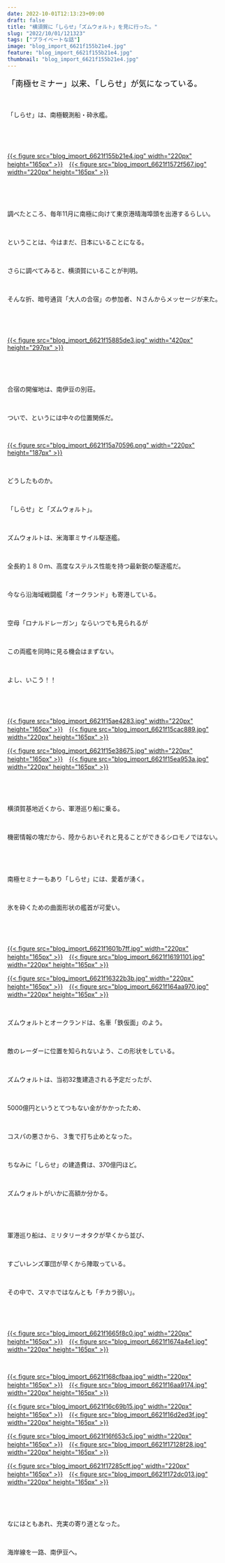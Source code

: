 ```yaml
---
date: 2022-10-01T12:13:23+09:00
draft: false
title: "横須賀に「しらせ」「ズムウォルト」を見に行った。"
slug: "2022/10/01/121323"
tags: ["プライベートな話"]
image: "blog_import_6621f155b21e4.jpg"
feature: "blog_import_6621f155b21e4.jpg"
thumbnail: "blog_import_6621f155b21e4.jpg"
---
```

<p class="p1" style="font-stretch: normal; font-size: 18.2px; line-height: normal; caret-color: rgb(0, 0, 0); color: rgb(0, 0, 0); -webkit-text-size-adjust: auto;"><span class="s1" style="font-size: 18.24px;">「南極セミナー」以来、「しらせ」が気になっている。</span></p><p> </p><p>「しらせ」は、南極観測船・砕氷艦。</p><p> </p><p> </p><p><a href="blog_import_6621f155b21e4.jpg">{{< figure src="blog_import_6621f155b21e4.jpg" width="220px" height="165px" >}}</a>　<a href="blog_import_6621f1572f567.jpg">{{< figure src="blog_import_6621f1572f567.jpg" width="220px" height="165px" >}}</a></p><p> </p><p> </p><p>調べたところ、毎年11月に南極に向けて東京港晴海埠頭を出港するらしい。</p><p> </p><p>ということは、今はまだ、日本にいることになる。</p><p> </p><p>さらに調べてみると、横須賀にいることが判明。</p><p> </p><p>そんな折、暗号通貨「大人の合宿」の参加者、Ｎさんからメッセージが来た。</p><p> </p><p> </p><p><a href="blog_import_6621f15885de3.jpg">{{< figure src="blog_import_6621f15885de3.jpg" width="420px" height="297px" >}}</a></p><p> </p><p> </p><p>合宿の開催地は、南伊豆の別荘。</p><p> </p><p>ついで、というには中々の位置関係だ。</p><p> </p><p><a href="blog_import_6621f15a70596.png">{{< figure src="blog_import_6621f15a70596.png" width="220px" height="187px" >}}</a></p><p> </p><p>どうしたものか。</p><p> </p><p>「しらせ」と「ズムウォルト」。</p><p> </p><p>ズムウォルトは、米海軍ミサイル駆逐艦。</p><p> </p><p>全長約１８０ｍ、高度なステルス性能を持つ最新鋭の駆逐艦だ。</p><p> </p><p>今なら沿海域戦闘艦「オークランド」も寄港している。</p><p> </p><p>空母「ロナルドレーガン」ならいつでも見られるが</p><p> </p><p>この両艦を同時に見る機会はまずない。</p><p> </p><p>よし、いこう！！</p><p> </p><p> </p><p><a href="blog_import_6621f15ae4283.jpg">{{< figure src="blog_import_6621f15ae4283.jpg" width="220px" height="165px" >}}</a>　<a href="blog_import_6621f15cac889.jpg">{{< figure src="blog_import_6621f15cac889.jpg" width="220px" height="165px" >}}</a></p><p><a href="blog_import_6621f15e38675.jpg">{{< figure src="blog_import_6621f15e38675.jpg" width="220px" height="165px" >}}</a>　<a href="blog_import_6621f15ea953a.jpg">{{< figure src="blog_import_6621f15ea953a.jpg" width="220px" height="165px" >}}</a></p><p> </p><p> </p><p>横須賀基地近くから、軍港巡り船に乗る。</p><p> </p><p>機密情報の塊だから、陸からおいそれと見ることができるシロモノではない。</p><p> </p><p> </p><p>南極セミナーもあり「しらせ」には、愛着が湧く。</p><p> </p><p>氷を砕くための曲面形状の艦首が可愛い。</p><p> </p><p> </p><p><a href="blog_import_6621f1601b7ff.jpg">{{< figure src="blog_import_6621f1601b7ff.jpg" width="220px" height="165px" >}}</a>　<a href="blog_import_6621f16191101.jpg">{{< figure src="blog_import_6621f16191101.jpg" width="220px" height="165px" >}}</a></p><p><a href="blog_import_6621f16322b3b.jpg">{{< figure src="blog_import_6621f16322b3b.jpg" width="220px" height="165px" >}}</a>　<a href="blog_import_6621f164aa970.jpg">{{< figure src="blog_import_6621f164aa970.jpg" width="220px" height="165px" >}}</a></p><p> </p><p>ズムウォルトとオークランドは、名車「鉄仮面」のよう。</p><p> </p><p>敵のレーダーに位置を知られないよう、この形状をしている。</p><p> </p><p>ズムウォルトは、当初32隻建造される予定だったが、</p><p> </p><p>5000億円というとてつもない金がかかったため、</p><p> </p><p>コスパの悪さから、３隻で打ち止めとなった。</p><p> </p><p>ちなみに「しらせ」の建造費は、370億円ほど。</p><p> </p><p>ズムウォルトがいかに高額か分かる。</p><p> </p><p> </p><p>軍港巡り船は、ミリタリーオタクが早くから並び、</p><p> </p><p>すごいレンズ軍団が早くから陣取っている。</p><p> </p><p>その中で、スマホではなんとも「チカラ弱い」。</p><p> </p><p> </p><p><a href="blog_import_6621f1665f8c0.jpg">{{< figure src="blog_import_6621f1665f8c0.jpg" width="220px" height="165px" >}}</a>　<a href="blog_import_6621f1674a4e1.jpg">{{< figure src="blog_import_6621f1674a4e1.jpg" width="220px" height="165px" >}}</a></p><p> </p><p><a href="blog_import_6621f168cfbaa.jpg">{{< figure src="blog_import_6621f168cfbaa.jpg" width="220px" height="165px" >}}</a>　<a href="blog_import_6621f16aa9174.jpg">{{< figure src="blog_import_6621f16aa9174.jpg" width="220px" height="165px" >}}</a></p><p><a href="blog_import_6621f16c69b15.jpg">{{< figure src="blog_import_6621f16c69b15.jpg" width="220px" height="165px" >}}</a>　<a href="blog_import_6621f16d2ed3f.jpg">{{< figure src="blog_import_6621f16d2ed3f.jpg" width="220px" height="165px" >}}</a></p><p><a href="blog_import_6621f16f653c5.jpg">{{< figure src="blog_import_6621f16f653c5.jpg" width="220px" height="165px" >}}</a>　<a href="blog_import_6621f17128f28.jpg">{{< figure src="blog_import_6621f17128f28.jpg" width="220px" height="165px" >}}</a></p><p><a href="blog_import_6621f17285cff.jpg">{{< figure src="blog_import_6621f17285cff.jpg" width="220px" height="165px" >}}</a>　<a href="blog_import_6621f172dc013.jpg">{{< figure src="blog_import_6621f172dc013.jpg" width="220px" height="165px" >}}</a></p><p> </p><p> </p><p>なにはともあれ、充実の寄り道となった。</p><p> </p><p>海岸線を一路、南伊豆へ。</p><p> </p><p> </p><p> </p><p> </p><p> </p>


